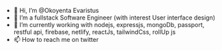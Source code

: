 - 👋 Hi, I’m @Okoyenta Evaristus
- 👀 I’m a fullstack Software Engineer (with interest User interface design)
- 🌱 I’m currently working with nodejs, expressjs, mongoDb, passport, restful api, firebase, netlify, reactJs, tailwindCss, rollUp js 
- 📫 How to reach me on twitter

<!---
Okoyenta/Okoyenta is a ✨ special ✨ repository because its `README.md` (this file) appears on your GitHub profile.
You can click the Preview link to take a look at your changes.
--->
